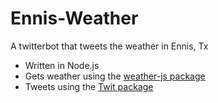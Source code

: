 # Ennis-Weather
A twitterbot that tweets the weather in Ennis, Tx

* Written in Node.js
* Gets weather using the [weather-js package](https://www.npmjs.com/package/weather-js)
* Tweets using the [Twit package](https://www.npmjs.com/package/twit)
